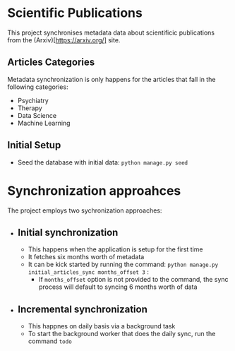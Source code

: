 # Scientific Publications
This project synchronises metadata data about scientificic publications from the (Arxiv)[https://arxiv.org/] site.

## Articles Categories
Metadata synchronization is only happens for the articles that fall in the following categories:
- Psychiatry
- Therapy
- Data Science
- Machine Learning

## Initial Setup
- Seed the database with initial data: `python manage.py seed`

# Synchronization approahces
The project employs two sychronization approaches:
 - ## Initial synchronization
    - This happens when the application is setup for the first time
    - It fetches six months worth of metadata
    - It can be kick started by running the command: `python manage.py initial_articles_sync months_offset 3` :
        - If `months_offset` option is not provided to the command, the sync process will default to syncing 6 months worth of data

- ## Incremental synchronization
    - This happnes on daily basis via a background task
    - To start the background worker that does the daily sync, run the command `todo`

